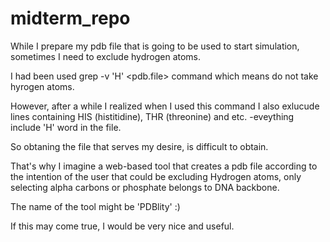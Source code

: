 # midterm_repo

While I prepare my pdb file that is going to be used to start simulation, sometimes I need to exclude hydrogen atoms.

I had been used grep -v 'H' <pdb.file> command which means do not take hyrogen atoms.

However, after a while I realized when I used this command I also exlucude lines containing HIS (histitidine), THR (threonine) and etc. -eveything include 'H' word in the file. 

So obtaning the file that serves my desire, is difficult to obtain. 

That's why  I imagine a web-based tool that creates a pdb file according to the intention of the user that could be excluding Hydrogen atoms, only selecting alpha carbons or phosphate belongs to DNA backbone.

The name of the tool might be 'PDBlity' :)

If this may come true, I would be very nice and useful.   
